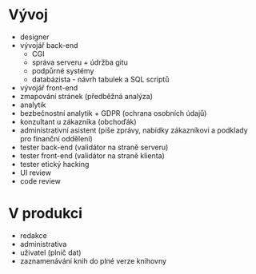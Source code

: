 # Vývoj
- designer
- vývojář back-end
	- CGI
	- správa serveru + údržba gitu
	- podpůrné systémy
	- databázista - návrh tabulek a SQL scriptů
- vývojář front-end
- zmapování stránek (předběžná analýza)
- analytik
- bezbečnostní analytik + GDPR (ochrana osobních údajů)
- konzultant u zákazníka (obchoďák)
- administrativní asistent (píše zprávy, nabídky zákazníkovi a podklady pro finanční oddělení)
- tester back-end (validátor na straně serveru)
- tester front-end (validátor na straně klienta)
- tester etický hacking
- UI review
- code review

# V produkci
- redakce
- administrativa
- uživatel (plnič dat)
- zaznamenávání knih do plné verze knihovny